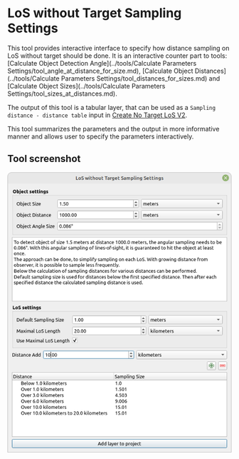 # LoS without Target Sampling Settings

This tool provides interactive interface to specify how distance sampling on LoS without target should be done. It is an interactive counter part to tools: [Calculate Object Detection Angle](../tools/Calculate Parameters Settings/tool_angle_at_distance_for_size.md), [Calculate Object Distances](../tools/Calculate Parameters Settings/tool_distances_for_sizes.md) and [Calculate Object Sizes](../tools/Calculate Parameters Settings/tool_sizes_at_distances.md).

The output of this tool is a tabular layer, that can be used as a `Sampling distance - distance table` input in [Create No Target LoS V2](../tools/LoS%20Creation/tool_create_notarget_los_v2.md).

This tool summarizes the parameters and the output in more informative manner and allows user to specify the parameters interactively.

## Tool screenshot

![Tool Screenshot](../images/interactive_tool_los_without_target_sampling_settings.png)
